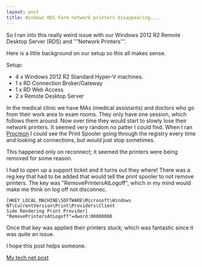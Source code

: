 ```yaml
---
layout: post
title: Windows RDS Farm network printers disappearing....
---
```


So I ran into this really weird issue with our Windows 2012 R2 Remote Desktop Server (RDS) and '''Network Printers'''.

Here is a little background on our setup so this all makes sense.

Setup:

* 4 x Windows 2012 R2 Standard Hyper-V machines.
 * 1 x RD Connection Broker/Gateway
 * 1 x RD Web Access
 * 2 x Remote Desktop Server


In the medical clinic we have MAs (medical assistants) and doctors who go from their work area to exam rooms. 
They only have one session, which follows them around. Now over time they would start to slowly lose their network printers. 
It seemed very random no patter I could find. When I ran [Procmon](http://technet.microsoft.com/en-us/sysinternals/bb896645.aspx) I could see the Print Spooler going through the registry every time and looking at connections, but would just stop sometimes.

This happened only on reconnect; it seemed the printers were being removed for some reason. 

I had to open up a support ticket and it turns out they where! There was a reg key that had to be added that would tell the print spooler to not remove printers.
The key was "RemovePrintersAtLogoff", which in my mind would make me think on log off not disconnec. 

    [HKEY_LOCAL_MACHINE\SOFTWARE\Microsoft\Windows NT\CurrentVersion\Print\Providers\Client 
    Side Rendering Print Provider]
    "RemovePrintersAtLogoff"=dword:00000000

Once that key was applied their printers stuck; which was fantastic since it was quite an issue. 

I hope this post helps someone.

[My tech net post](http://social.technet.microsoft.com/Forums/windowsserver/en-US/9e8642e4-f83e-4902-9c28-39671bbf239a/network-printers-disappear-upon-reconnect-to-a-disconnected-session)
